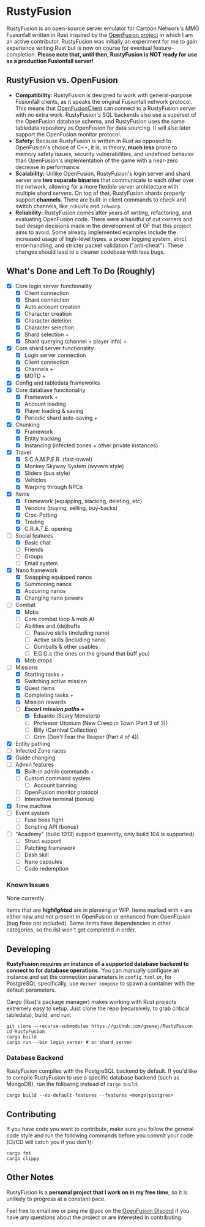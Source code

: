 # RustyFusion
RustyFusion is an open-source server emulator for Cartoon Network's MMO Fusionfall written in Rust inspired by the [OpenFusion project](https://github.com/OpenFusionProject) in which I am an active contributor. RustyFusion was initially an experiment for me to gain experience writing Rust but is now on course for eventual feature-completion. **Please note that, until then, RustyFusion is NOT ready for use as a production Fusionfall server!**

## RustyFusion vs. OpenFusion
- **Compatibility:** RustyFusion is designed to work with general-purpose Fusionfall clients, as it speaks the original Fusionfall network protocol. This means that [OpenFusionClient](https://github.com/OpenFusionProject/OpenFusionClient) can connect to a RustyFusion server with no extra work. RustyFusion's SQL backends also use a superset of the OpenFusion database schema, and RustyFusion uses the same tabledata repository as OpenFusion for data sourcing. It will also later support the OpenFusion monitor protocol.
- **Safety:** Because RustyFusion is written in Rust as opposed to OpenFusion's choice of C++, it is, in theory, **much less** prone to memory safety issues, security vulnerabilities, and undefined behavior than OpenFusion's implementation of the game with a near-zero decrease in performance.
- **Scalability:** Unlike OpenFusion, RustyFusion's login server and shard server are **two separate binaries** that communicate to each other over the network, allowing for a more flexible server architecture with multiple shard servers. On top of that, RustyFusion shards properly support **channels**. There are built-in client commands to check and switch channels, like `/chinfo` and `/chwarp`.
- **Reliability:** RustyFusion comes after years of writing, refactoring, and evaluating OpenFusion code. There were a handful of cut corners and bad design decisions made in the development of OF that this project aims to avoid. Some already implemented examples include the increased usage of high-level types, a proper logging system, strict error-handling, and stricter packet validation ("anti-cheat"). These changes should lead to a cleaner codebase with less bugs.

## What's Done and Left To Do (Roughly)
- [x] Core login server functionality
  - [x] Client connection
  - [x] Shard connection
  - [x] Auto account creation
  - [x] Character creation
  - [x] Character deletion
  - [x] Character selection
  - [x] Shard selection +
  - [x] Shard querying (channel + player info) +
- [x] Core shard server functionality
  - [x] Login server connection
  - [x] Client connection
  - [x] Channels +
  - [x] MOTD +
- [x] Config and tabledata frameworks
- [x] Core database functionality
  - [x] Framework +
  - [x] Account loading
  - [x] Player loading & saving
  - [x] Periodic shard auto-saving +
- [x] Chunking
  - [x] Framework
  - [x] Entity tracking
  - [x] Instancing (infected zones + other private instances)
- [x] Travel
  - [x] S.C.A.M.P.E.R. (fast-travel)
  - [x] Monkey Skyway System (wyvern style)
  - [x] Sliders (bus style)
  - [x] Vehicles
  - [x] Warping through NPCs
- [x] Items
  - [x] Framework (equipping, stacking, deleting, etc)
  - [x] Vendors (buying, selling, buy-backs)
  - [x] Croc-Potting
  - [x] Trading
  - [x] C.R.A.T.E. opening
- [ ] Social features
  - [x] Basic chat
  - [ ] Friends
  - [ ] Groups
  - [ ] Email system
- [x] Nano framework
  - [x] Swapping equipped nanos
  - [x] Summoning nanos
  - [x] Acquiring nanos
  - [x] Changing nano powers
- [ ] Combat
  - [x] Mobs
  - [ ] Core combat loop & mob AI
  - [ ] Abilities and (de)buffs
    - [ ] Passive skills (including nano)
    - [ ] Active skills (including nano)
    - [ ] Gumballs & other usables
    - [ ] E.G.G.s (the ones on the ground that buff you)
  - [x] Mob drops
- [ ] Missions
  - [x] Starting tasks +
  - [x] Switching active mission
  - [x] Quest items
  - [x] Completing tasks +
  - [x] Mission rewards
  - [ ] ***Escort mission paths +***
      - [x] Eduardo (Scary Monsters)
      - [ ] Professor Utonium (New Creep in Town (Part 3 of 3))
      - [ ] Billy (Carnival Collection)
      - [ ] Grim (Don't Fear the Reaper (Part 4 of 4))
- [x] Entity pathing
- [ ] Infected Zone races
- [x] Guide changing
- [ ] Admin features
  - [x] Built-in admin commands +
  - [ ] Custom command system
    - [ ] Account banning
  - [ ] OpenFusion monitor protocol
  - [ ] Interactive terminal (bonus)
- [x] Time machine
- [ ] Event system
  - [ ] Fuse boss fight
  - [ ] Scripting API (bonus)
- [ ] "Academy" (build 1013) support (currently, only build 104 is supported)
  - [ ] Struct support
  - [ ] Patching framework
  - [ ] Dash skill
  - [ ] Nano capsules
  - [ ] Code redemption

### Known Issues
None currently

Items that are ***highlighted*** are in planning or WIP. Items marked with `+` are either new and not present in OpenFusion or enhanced from OpenFusion (bug fixes not included). Some items have dependencies in other categories, so the list won't get completed in order.

## Developing
**RustyFusion requires an instance of a supported database backend to connect to for database operations.** You can manually configure an instance and set the connection parameters in `config.toml` or, for PostgreSQL specifically, use `docker compose` to spawn a container with the default parameters.

Cargo (Rust's package manager) makes working with Rust projects extremely easy to setup. Just clone the repo (recursively, to grab critical tabledata), build, and run:
```
git clone --recurse-submodules https://github.com/gsemaj/RustyFusion
cd RustyFusion
cargo build
cargo run --bin login_server # or shard_server
```

### Database Backend
RustyFusion compiles with the PostgreSQL backend by default. If you'd like to compile RustyFusion to use a specific database backend (such as MongoDB), run the following instead of `cargo build`:
```
cargo build --no-default-features --features <mongo|postgres>
```

## Contributing
If you have code you want to contribute, make sure you follow the general code style and run the following commands before you commit your code (CI/CD will catch you if you don't):
```
cargo fmt
cargo clippy
```

## Other Notes
RustyFusion is a **personal project that I work on in my free time**, so it is unlikely to progress at a constant pace.

Feel free to email me or ping me @ycc on the [OpenFusion Discord](https://discord.gg/DYavckB) if you have any questions about the project or are interested in contributing.
